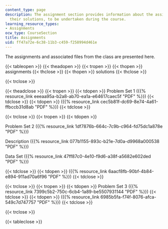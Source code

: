 ```yaml
---
content_type: page
description: The assignment section provides information about the assignments and
  their solutions, to be undertaken during the course.
learning_resource_types:
- Assignments
ocw_type: CourseSection
title: Assignments
uid: ff47a72e-6c38-11b3-c459-f258994d461e
---
```


The assignments and associated files from the class are presented here.

{{< tableopen >}}
{{< theadopen >}}
{{< tropen >}}
{{< thopen >}}
assignments
{{< thclose >}}
{{< thopen >}}
solutions
{{< thclose >}}

{{< trclose >}}

{{< theadclose >}}
{{< tropen >}}
{{< tdopen >}}
Problem Set 1 ({{% resource_link eeeaa95a-b2a8-ab70-ea1a-e64617caec5f "PDF" %}})
{{< tdclose >}}
{{< tdopen >}}
({{% resource_link cec5b81f-dc69-8e74-4a61-ffbccb31d8ab "PDF" %}})
{{< tdclose >}}

{{< trclose >}}
{{< tropen >}}
{{< tdopen >}}


Problem Set 2 ({{% resource_link 1df7876b-664c-7c9b-c964-fd75dc1a878e "PDF" %}})

Description ({{% resource_link 077b1155-893c-b21e-7d0a-d9968a000538 "PDF" %}})

Data Set ({{% resource_link 47ff87c0-4e10-f9d6-a38f-a5682e602ded "PDF" %}})


{{< tdclose >}}
{{< tdopen >}}
({{% resource_link 6aacf8fb-90bf-4b84-e894-911ad70a6f96 "PDF" %}})
{{< tdclose >}}

{{< trclose >}}
{{< tropen >}}
{{< tdopen >}}
Problem Set 3 ({{% resource_link 7399c5b2-750c-6cb4-1a89-be5507931144 "PDF" %}})
{{< tdclose >}}
{{< tdopen >}}
({{% resource_link 6985b5fa-f74f-8076-afca-549c7d747757 "PDF" %}})
{{< tdclose >}}

{{< trclose >}}

{{< tableclose >}}